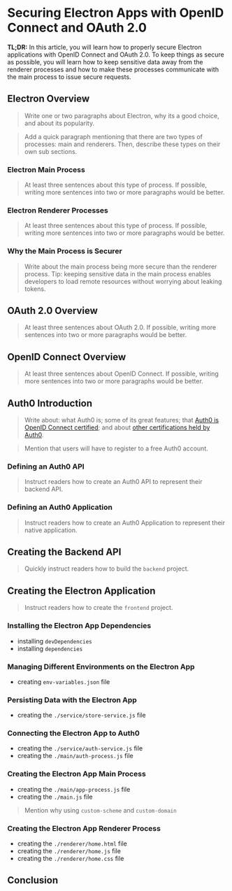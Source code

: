 # Securing Electron Apps with OpenID Connect and OAuth 2.0

**TL;DR:** In this article, you will learn how to properly secure Electron applications with OpenID Connect and OAuth 2.0. To keep things as secure as possible, you will learn how to keep sensitive data away from the renderer processes and how to make these processes communicate with the main process to issue secure requests.

## Electron Overview

> Write one or two paragraphs about Electron, why its a good choice, and about its popularity.

> Add a quick paragraph mentioning that there are two types of processes: main and renderers. Then, describe these types on their own sub sections.

### Electron Main Process

> At least three sentences about this type of process. If possible, writing more sentences into two or more paragraphs would be better.

### Electron Renderer Processes

> At least three sentences about this type of process. If possible, writing more sentences into two or more paragraphs would be better.

### Why the Main Process is Securer

> Write about the main process being more secure than the renderer process. Tip: keeping sensitive data in the main process enables developers to load remote resources without worrying about leaking tokens.

## OAuth 2.0 Overview

> At least three sentences about OAuth 2.0. If possible, writing more sentences into two or more paragraphs would be better.

## OpenID Connect Overview

> At least three sentences about OpenID Connect. If possible, writing more sentences into two or more paragraphs would be better.

## Auth0 Introduction

> Write about: what Auth0 is; some of its great features; that [Auth0 is OpenID Connect certified](https://auth0.com/blog/we-are-now-open-id-certified/); and about [other certifications held by Auth0](https://auth0.com/docs/compliance).

> Mention that users will have to register to a free Auth0 account.

### Defining an Auth0 API

> Instruct readers how to create an Auth0 API to represent their backend API.

### Defining an Auth0 Application

> Instruct readers how to create an Auth0 Application to represent their native application.
 
## Creating the Backend API
 
> Quickly instruct readers how to build the `backend` project.

## Creating the Electron Application

> Instruct readers how to create the `frontend` project.

### Installing the Electron App Dependencies

- installing `devDependencies`
- installing `dependencies`

### Managing Different Environments on the Electron App

- creating `env-variables.json` file

### Persisting Data with the Electron App

- creating the `./service/store-service.js` file

### Connecting the Electron App to Auth0

- creating the `./service/auth-service.js` file
- creating the `./main/auth-process.js` file

### Creating the Electron App Main Process

- creating the `./main/app-process.js` file
- creating the `./main.js` file

> Mention why using `custom-scheme` and `custom-domain`

### Creating the Electron App Renderer Process

- creating the `./renderer/home.html` file
- creating the `./renderer/home.js` file
- creating the `./renderer/home.css` file

## Conclusion
